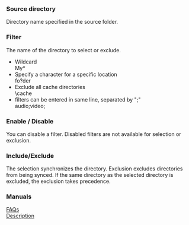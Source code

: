 ### Source directory  

Directory name specified in the source folder.  

### Filter  
The name of the directory to select or exclude. <br>

- Wildcard  
My*  
- Specify a character for a specific location  
fo?der  
- Exclude all cache directories  
\cache  
- filters can be entered in same line, separated by ";"  
audio;video;  

### Enable / Disable  

You can disable a filter. Disabled filters are not available for selection or exclusion.  

### Include/Exclude  

The selection synchronizes the directory. Exclusion excludes directories from being synced. If the same directory as the selected directory is excluded, the exclusion takes precedence.  

### Manuals  
[FAQs](https://sentaroh.github.io/Documents/SMBSync3/SMBSync3_FAQ_EN.htm)  
[Description](https://sentaroh.github.io/Documents/SMBSync3/SMBSync3_Desc_EN.htm)  
